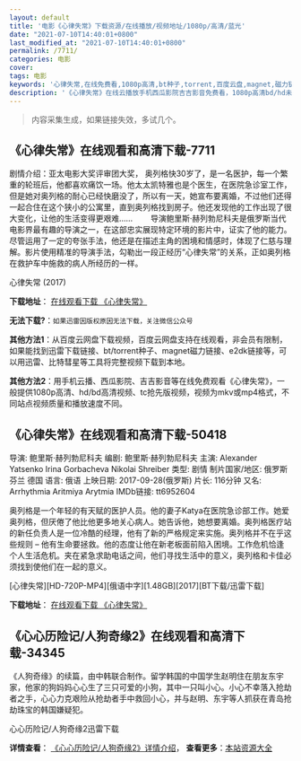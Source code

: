 ```yaml
---
layout: default
title: '电影《心律失常》下载资源/在线播放/视频地址/1080p/高清/蓝光'
date: "2021-07-10T14:40:01+0800"
last_modified_at: "2021-07-10T14:40:01+0800"
permalink: /7711/
categories: 电影
cover:
tags: 电影
keywords: '心律失常,在线免费看,1080p高清,bt种子,torrent,百度云盘,magnet,磁力链,迅雷下载资源'
description: '《心律失常》在线云播放手机西瓜影院吉吉影音免费看，1080p高清bd/hd未删减完整版和tc抢先枪版，mkv/mp4格式，附带bt/torrent种子、magnet/磁力链、百度云盘、网盘资源迅雷下载链接'
---
```


>内容采集生成，如果链接失效，多试几个。


## 《心律失常》在线观看和高清下载-7711

剧情介绍：亚太电影大奖评审团大奖， 奥列格快30岁了，是一名医护，每一个繁重的轮班后，他都喜欢痛饮一场。他太太凯特雅也是个医生，在医院急诊室工作，但是她对奥列格的耐心已经快磨没了，所以有一天，她宣布要离婚，不过他们还得一起合住在这个狭小的公寓里，直到奥列格找到房子。他还发现他的工作出现了很大变化，让他的生活变得更艰难…… 　　导演鲍里斯·赫列勃尼科夫是俄罗斯当代电影界最有趣的导演之一，在这部忠实展现特定环境的影片中，证实了他的能力。尽管运用了一定的夸张手法，他还是在描述主角的困境和情感时，体现了仁慈与理解。影片使用精准的导演手法，勾勒出一段正经历“心律失常”的关系，正如奥列格在救护车中施救的病人所经历的一样。


心律失常 (2017)

**下载地址**： [在线观看下载 《心律失常》](https://www.btbtdy.me/btdy/dy12389.html) 


**无法下载?**：`如果迅雷因版权原因无法下载，关注微信公众号 `

**其他方法1**：从百度云网盘下载视频，百度云网盘支持在线观看，非会员有限制，如果能找到迅雷下载链接、bt/torrent种子、magnet磁力链接、e2dk链接等，可以用迅雷、比特彗星等工具将完整视频下载到本地。

**其他方法2**：用手机云播、西瓜影院、吉吉影音等在线免费观看《心律失常》，一般提供1080p高清、hd/bd高清视频、tc抢先版视频，视频为mkv或mp4格式，不同站点视频质量和播放速度不同。


## 《心律失常》在线观看和高清下载-50418

导演: 鲍里斯·赫列勃尼科夫 编剧: 鲍里斯·赫列勃尼科夫 主演: Alexander Yatsenko Irina Gorbacheva Nikolai Shreiber 类型: 剧情 制片国家/地区: 俄罗斯 芬兰 德国 语言: 俄语 上映日期: 2017-09-28(俄罗斯) 片长: 116分钟 又名: Arrhythmia Aritmiya Arytmia IMDb链接: tt6952604

奥列格是一个年轻的有天赋的医护人员。他的妻子Katya在医院急诊部工作。她爱奥列格，但厌倦了他比他更多地关心病人。她告诉他，她想要离婚。奥列格医疗站的新任负责人是一位冷酷的经理，他有了新的严格规定来实施。奥列格并不在乎这些规则 – 他有生命要拯救。他的态度让他在新老板面前陷入困境。工作危机恰逢个人生活危机。夹在紧急求助电话之间，他们寻找生活中的意义，奥列格和卡佳必须找到使他们在一起的意义。


[心律失常][HD-720P-MP4][俄语中字][1.48GB][2017][BT下载/迅雷下载]

**下载地址**： [在线观看下载 《心律失常》](https://www.btdx8.com/torrent/xlsc_2017.html) 


## 《心心历险记/人狗奇缘2》在线观看和高清下载-34345

《人狗奇缘》的续篇，由中韩联合制作。留学韩国的中国学生赵明住在朋友东宇家，他家的狗妈妈心心生了三只可爱的小狗，其中一只叫小心。小心不幸落入抢劫者之手，心心力克艰险从抢劫者手中救回小心，并与赵明、东宇等人抓获在青岛抢劫珠宝的韩国嫌疑犯。


心心历险记/人狗奇缘2迅雷下载

**详情查看**： [《心心历险记/人狗奇缘2》详情介绍](/movie/34345/)， **查看更多**：[本站资源大全](/movie/t/all/)

